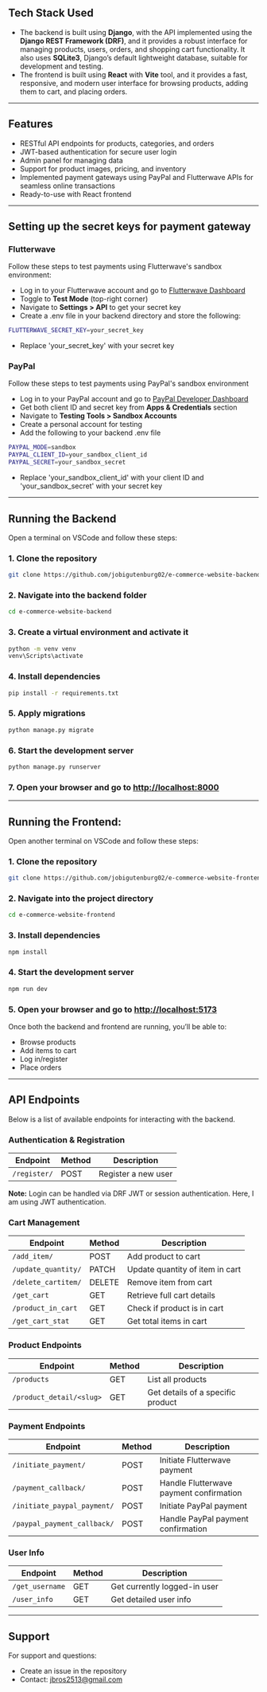 ## Tech Stack Used

- The backend is built using **Django**, with the API implemented using the **Django REST Framework (DRF)**, and it provides a robust interface for managing products, users, orders, and shopping cart functionality. It also uses **SQLite3**, Django’s default lightweight database, suitable for development and testing. 
- The frontend is built using **React** with **Vite** tool, and it provides a fast, responsive, and modern user interface for browsing products, adding them to cart, and placing orders.

---

## Features

- RESTful API endpoints for products, categories, and orders
- JWT-based authentication for secure user login
- Admin panel for managing data
- Support for product images, pricing, and inventory
- Implemented payment gateways using PayPal and Flutterwave APIs for seamless online transactions
- Ready-to-use with React frontend

---

## Setting up the secret keys for payment gateway

### Flutterwave

Follow these steps to test payments using Flutterwave's sandbox environment:

- Log in to your Flutterwave account and go to [Flutterwave Dashboard](https://dashboard.flutterwave.com)
- Toggle to **Test Mode** (top-right corner)
- Navigate to **Settings > API** to get your secret key
- Create a .env file in your backend directory and store the following:
  
```bash
FLUTTERWAVE_SECRET_KEY=your_secret_key
```

- Replace 'your_secret_key' with your secret key

### PayPal

Follow these steps to test payments using PayPal's sandbox environment

- Log in to your PayPal account and go to [PayPal Developer Dashboard](https://developer.paypal.com/)
- Get both client ID and secret key from **Apps & Credentials** section
- Navigate to **Testing Tools > Sandbox Accounts**
- Create a personal account for testing
- Add the following to your backend .env file

```bash
PAYPAL_MODE=sandbox
PAYPAL_CLIENT_ID=your_sandbox_client_id
PAYPAL_SECRET=your_sandbox_secret
```

- Replace 'your_sandbox_client_id' with your client ID and 'your_sandbox_secret' with your secret key

---

## Running the Backend

Open a terminal on VSCode and follow these steps:

### 1. Clone the repository

```bash
git clone https://github.com/jobigutenburg02/e-commerce-website-backend.git
```

### 2. Navigate into the backend folder

```bash
cd e-commerce-website-backend
```

### 3. Create a virtual environment and activate it

```bash
python -m venv venv
venv\Scripts\activate
```

### 4. Install dependencies

```bash
pip install -r requirements.txt
```

### 5. Apply migrations

```bash
python manage.py migrate
```

### 6. Start the development server 

```bash
python manage.py runserver
```

### 7. Open your browser and go to [http://localhost:8000](http://localhost:8000)

---

## Running the Frontend:

Open another terminal on VSCode and follow these steps:

### 1. Clone the repository

```bash
git clone https://github.com/jobigutenburg02/e-commerce-website-frontend.git
```

### 2. Navigate into the project directory

```bash
cd e-commerce-website-frontend
```
### 3. Install dependencies

```bash
npm install
```

### 4. Start the development server

```bash
npm run dev
```

### 5. Open your browser and go to [http://localhost:5173](http://localhost:5173)

Once both the backend and frontend are running, you’ll be able to:
 - Browse products
 - Add items to cart
 - Log in/register
 - Place orders
   
---

## API Endpoints

Below is a list of available endpoints for interacting with the backend.

### Authentication & Registration

| Endpoint                 | Method | Description                              |
|--------------------------|--------|------------------------------------------|
| `/register/`             | POST   | Register a new user                      |

**Note:** Login can be handled via DRF JWT or session authentication. Here, I am using JWT authentication.


### Cart Management

| Endpoint                 | Method | Description                              |
|--------------------------|--------|------------------------------------------|
| `/add_item/`             | POST   | Add product to cart                      |
| `/update_quantity/`      | PATCH  | Update quantity of item in cart          |
| `/delete_cartitem/`      | DELETE | Remove item from cart                    |
| `/get_cart`              | GET    | Retrieve full cart details               |
| `/product_in_cart`       | GET    | Check if product is in cart              |
| `/get_cart_stat`         | GET    | Get total items in cart                  |


### Product Endpoints

| Endpoint                     | Method | Description                          |
|------------------------------|--------|--------------------------------------|
| `/products`                  | GET    | List all products                    |
| `/product_detail/<slug>`     | GET    | Get details of a specific product    |


### Payment Endpoints

| Endpoint                     | Method | Description                              |
|------------------------------|--------|------------------------------------------|
|  `/initiate_payment/`        | POST   | Initiate Flutterwave payment             |
| `/payment_callback/`         | POST   | Handle Flutterwave payment confirmation  |
| `/initiate_paypal_payment/`  | POST   | Initiate PayPal payment                  |
| `/paypal_payment_callback/`  | POST   |Handle PayPal payment confirmation        |


### User Info

| Endpoint                    | Method | Description                              |
|-----------------------------|--------|------------------------------------------|
| `/get_username`             | GET    | Get currently logged-in user             |
| `/user_info`                | GET    | Get detailed user info                   |

---

## Support

For support and questions:
- Create an issue in the repository
- Contact: jbros2513@gmail.com
